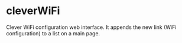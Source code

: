 # cleverWiFi

Clever WiFi configuration web interface. It appends the new link (WiFi configuration) to a list on a main page. 

